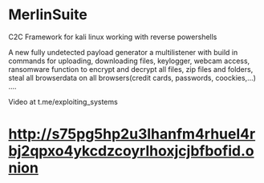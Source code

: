 # MerlinSuite
C2C Framework for kali linux working with reverse powershells

A new fully undetected payload generator a multilistener with build in commands for uploading,
downloading files, keylogger, webcam access, ransomware function to encrypt and decrypt all files,
zip files and folders, steal all browserdata on all browsers(credit cards, passwords, coockies,...)
....

Video at t.me/exploiting_systems

# http://s75pg5hp2u3lhanfm4rhuel4rbj2qpxo4ykcdzcoyrlhoxjcjbfbofid.onion
